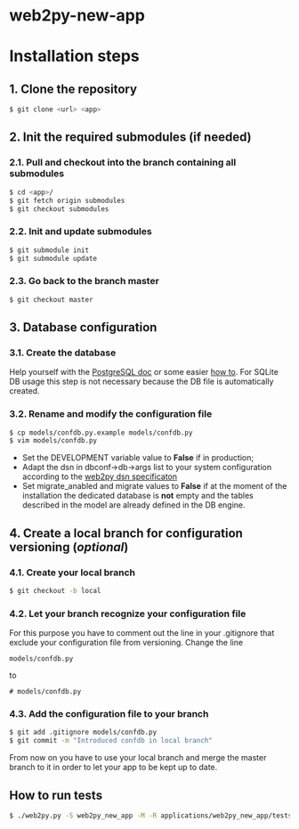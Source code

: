 web2py-new-app
==============

Installation steps
============================

## 1. Clone the repository

```sh
$ git clone <url> <app>
```

## 2. Init the required submodules (**if needed**)

### 2.1. Pull and checkout into the branch containing all submodules

```sh
$ cd <app>/
$ git fetch origin submodules
$ git checkout submodules
```

### 2.2. Init and update submodules

```sh
$ git submodule init
$ git submodule update
```

### 2.3. Go back to the branch master

```sh
$ git checkout master
```

## 3. Database configuration

### 3.1. Create the database

Help yourself with the [PostgreSQL doc][] or some easier [how to][].
For SQLite DB usage this step is not necessary because the DB file
is automatically created.

### 3.2. Rename and modify the configuration file

```sh
$ cp models/confdb.py.example models/confdb.py
$ vim models/confdb.py
```

* Set the DEVELOPMENT variable value to **False** if in production;
* Adapt the dsn in dbconf->db->args list to your system configuration according
to the [web2py dsn specificaton][]
* Set migrate_anabled and migrate values to **False** if at the moment of the
installation the dedicated database is **not** empty and the tables
described in the model are already defined in the DB engine.

## 4. Create a local branch for configuration versioning (*optional*)

### 4.1. Create your local branch

```sh
$ git checkout -b local
```

### 4.2. Let your branch recognize your configuration file

For this purpose you have to comment out the line in your .gitignore
that exclude your configuration file from versioning.
Change the line

```
models/confdb.py
```

to 

```
# models/confdb.py
```

### 4.3. Add the configuration file to your branch

```sh
$ git add .gitignore models/confdb.py
$ git commit -m "Introduced confdb in local branch"
```

From now on you have to use your local branch and merge the master branch
to it in order to let your app to be kept up to date.

## How to run tests

```sh
$ ./web2py.py -S web2py_new_app -M -R applications/web2py_new_app/tests/*.py
```

[web2py dsn specificaton]: http://www.web2py.com/books/default/chapter/29/06/the-database-abstraction-layer#Connection-strings
[PostgreSQL doc]: http://www.postgresql.org/docs/9.3/static/
[how to]: http://www.cyberciti.biz/faq/howto-add-postgresql-user-account/
